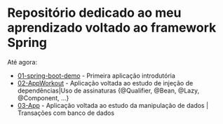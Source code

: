 <h1>Repositório dedicado ao meu aprendizado voltado ao framework Spring</h1>

<p> Até agora:</p>
<ul>
    <li><a href="https://github.com/Pvictox/Spring-Apps/tree/main/01-spring-boot-demo">01-spring-boot-demo</a> - Primeira aplicação introdutória</li>
    <li><a href="https://github.com/Pvictox/Spring-Apps/tree/main/02%20-%20AppWorkout">02-AppWorkout</a> - Aplicação voltada ao estudo de injeção de dependências|Uso de assinaturas {@Qualifier, @Bean, @Lazy, @Component, ...} </li>
    <li><a href="https://github.com/Pvictox/Spring-Apps/tree/main/03%20-%20CRUD%20-%20Hibernate%20-%20JPA">03-App</a> - Aplicação voltada ao estudo da manipulação de dados | Transações com banco de dados</li>
</ul>